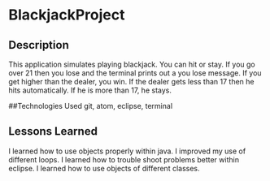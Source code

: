 # BlackjackProject

## Description
This application simulates playing blackjack. You can hit or stay. If you go over
21 then you lose and the terminal prints out a you lose message. If you get higher
than the dealer, you win. If the dealer gets less than 17 then he hits automatically.
If he is more than 17, he stays.

##Technologies Used
git, atom, eclipse, terminal
## Lessons Learned
I learned how to use objects properly within java. I improved my use of different
loops. I learned how to trouble shoot problems better within eclipse. I learned how
to use objects of different classes. 

